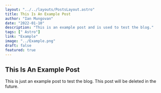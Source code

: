 ```yaml
---
layout: "../../layouts/PostsLayout.astro"
title: This Is An Example Post
author: "Ian Mungovan"
date: "2022-01-10"
description: "This is an example post and is used to test the blog."
tags: [" Astro"]
link: "Example"
image: "../Example.png"
draft: false
featured: true
---
```


## This Is An Example Post

This is just an example post to test the blog. This post will be deleted in the future.
